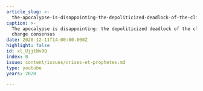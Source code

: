 ```yaml
---
article_slug: >-
  the-apocalypse-is-disappointing-the-depoliticized-deadlock-of-the-climate-change-consensus
caption: >-
  The apocalypse is disappointing: the depoliticized deadlock of the climate
  change consensus
date: 2020-12-11T14:00:00.000Z
highlight: false
id: xl_UjjtNv9Q
index: 0
issue: content/issues/crises-et-prophetes.md
type: youtube
years: 2020

---
```

